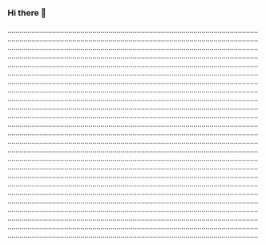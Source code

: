 ### Hi there 👋

............................................................................................................................................................................................................................................................................................................................................................................................................................................................................................................................................................................................................................................................................................................................................................................................................................................................................................................................................................................................................................................................................................................................................................................................................................................................................................................................................................................................................................................................................................................................................................................................................................................................................................................................................................................................................................................................................................................................................................................................................................................................................................................................................................................................................................................................................................................................................................................................................................................................................................................................................................................................................................................................................................................................................................................................................................................................................................................................................................................................................................................................................................................................................................................................................................